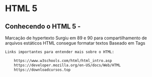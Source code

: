# HTML 5

## Conhecendo o HTML 5 - 
Marcação de hypertexto
Surgiu em 89 e 90 para compartilhamento de arquivos estáticos
HTML consegue formatar textos
Baseado em Tags
```txt
Links importantes para entender mais sobre o HTML:

    https://www.w3schools.com/html/html_intro.asp​
    https://developer.mozilla.org/en-US/docs/Web/HTML​​
    https://downloadcursos.top
```
